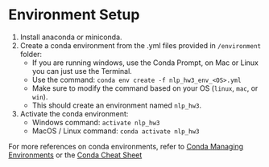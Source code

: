 # Environment Setup

1. Install anaconda or miniconda.
2. Create a conda environment from the .yml files provided in `/environment` folder:
    - If you are running windows, use the Conda Prompt, on Mac or Linux you can just use the Terminal.
    - Use the command: `conda env create -f nlp_hw3_env_<OS>.yml`
    - Make sure to modify the command based on your OS (`linux`, `mac`, or `win`).
    - This should create an environment named `nlp_hw3`. 
3. Activate the conda environment:
    - Windows command: `activate nlp_hw3` 
    - MacOS / Linux command: `conda activate nlp_hw3`

For more references on conda environments, refer to [Conda Managing Environments](https://docs.conda.io/projects/conda/en/latest/user-guide/tasks/manage-environments.html) or the [Conda Cheat Sheet](https://docs.conda.io/projects/conda/en/4.6.0/_downloads/52a95608c49671267e40c689e0bc00ca/conda-cheatsheet.pdf)